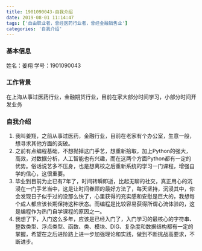 ```yaml
---
title: 1901090043-自我介绍
date: 2019-08-01 11:14:47
tags: ['自由职业者，曾经医药行业者，曾经金融销售业']
categories: '自我介绍'
---
```

### 基本信息
姓名：姜翔
学号：1901090043

### 工作背景
在上海从事过医药行业，金融期货行业，目前在家大部分时间学习，小部分时间开发业务

### 自我介绍
1. 我叫姜翔，之前从事过医药，金融行业，目前在老家有个办公室，生意一般，想寻求其他方面的突破。
2. 之前有点编程基础，不想抛掉这门手艺，想重新拾取，加上Python的强大，高效，对数据分析，人工智能也有兴趣，而在这两个方面Python都有一定的优势。俗话说艺多不压身，也是想离校之后重新系统的学习一门课程，增强自学的信心，这很重要。
3. 毕业到目前为止已有7年了，时间转瞬即逝，比起无聊的社交，真正用心的沉浸在一门手艺当中，这是让时间眷顾的最好方法了，每天坚持，沉浸其中，你会发现日子似乎过的没那么快了，心里获得的充实感和安慰是巨大的，我想每个成人都应该长期保持这种状态。而编程是比较容易获得所谓心流体验的，这是编程作为热门自学课程的原因之一。
4. 我想了下，入门这么多年，应该是已经入门了，入门学习的最核心的字符串、整数类型、浮点类型、函数、类、模块、DIG、复杂度和数据结构都有一定的掌握，希望在之后进阶路上进一步加强理论和实践，做到不断挑战高要求，不断进步。